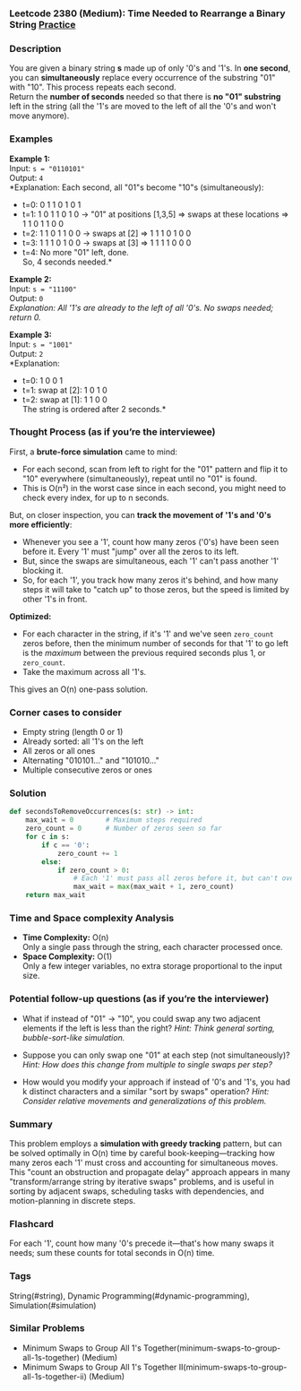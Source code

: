 ### Leetcode 2380 (Medium): Time Needed to Rearrange a Binary String [Practice](https://leetcode.com/problems/time-needed-to-rearrange-a-binary-string)

### Description  
You are given a binary string **s** made up of only '0's and '1's. In **one second**, you can **simultaneously** replace every occurrence of the substring "01" with "10". This process repeats each second.  
Return the **number of seconds** needed so that there is **no "01" substring** left in the string (all the '1's are moved to the left of all the '0's and won't move anymore).

### Examples  

**Example 1:**  
Input: `s = "0110101"`  
Output: `4`  
*Explanation: Each second, all "01"s become "10"s (simultaneously):  
- t=0: 0 1 1 0 1 0 1  
- t=1: 1 0 1 1 0 1 0 → "01" at positions [1,3,5] ⇒ swaps at these locations ⇒ 1 1 0 1 1 0 0  
- t=2: 1 1 0 1 1 0 0 → swaps at [2] ⇒ 1 1 1 0 1 0 0  
- t=3: 1 1 1 0 1 0 0 → swaps at [3] ⇒ 1 1 1 1 0 0 0  
- t=4: No more "01" left, done.  
So, 4 seconds needed.*

**Example 2:**  
Input: `s = "11100"`  
Output: `0`  
*Explanation: All '1's are already to the left of all '0's. No swaps needed; return 0.*

**Example 3:**  
Input: `s = "1001"`  
Output: `2`  
*Explanation:  
- t=0: 1 0 0 1  
- t=1: swap at [2]: 1 0 1 0  
- t=2: swap at [1]: 1 1 0 0  
The string is ordered after 2 seconds.*

### Thought Process (as if you’re the interviewee)  

First, a **brute-force simulation** came to mind:  
- For each second, scan from left to right for the "01" pattern and flip it to "10" everywhere (simultaneously), repeat until no "01" is found.  
- This is O(n²) in the worst case since in each second, you might need to check every index, for up to n seconds.

But, on closer inspection, you can **track the movement of '1's and '0's more efficiently**:
- Whenever you see a '1', count how many zeros ('0's) have been seen before it. Every '1' must "jump" over all the zeros to its left.
- But, since the swaps are simultaneous, each '1' can't pass another '1' blocking it.  
- So, for each '1', you track how many zeros it's behind, and how many steps it will take to "catch up" to those zeros, but the speed is limited by other '1's in front.

**Optimized:**  
- For each character in the string, if it's '1' and we've seen `zero_count` zeros before, then the minimum number of seconds for that '1' to go left is the *maximum* between the previous required seconds plus 1, or `zero_count`.
- Take the maximum across all '1's.

This gives an O(n) one-pass solution.

### Corner cases to consider  
- Empty string (length 0 or 1)
- Already sorted: all '1's on the left
- All zeros or all ones
- Alternating "010101..." and "101010..."
- Multiple consecutive zeros or ones

### Solution

```python
def secondsToRemoveOccurrences(s: str) -> int:
    max_wait = 0        # Maximum steps required
    zero_count = 0      # Number of zeros seen so far
    for c in s:
        if c == '0':
            zero_count += 1
        else:
            if zero_count > 0:
                # Each '1' must pass all zeros before it, but can't overtake other '1's
                max_wait = max(max_wait + 1, zero_count)
    return max_wait
```

### Time and Space complexity Analysis  

- **Time Complexity:** O(n)  
  Only a single pass through the string, each character processed once.
- **Space Complexity:** O(1)  
  Only a few integer variables, no extra storage proportional to the input size.

### Potential follow-up questions (as if you’re the interviewer)  

- What if instead of "01" → "10", you could swap any two adjacent elements if the left is less than the right?
  *Hint: Think general sorting, bubble-sort-like simulation.*

- Suppose you can only swap one "01" at each step (not simultaneously)?
  *Hint: How does this change from multiple to single swaps per step?*

- How would you modify your approach if instead of '0's and '1's, you had k distinct characters and a similar "sort by swaps" operation?
  *Hint: Consider relative movements and generalizations of this problem.*

### Summary
This problem employs a **simulation with greedy tracking** pattern, but can be solved optimally in O(n) time by careful book-keeping—tracking how many zeros each '1' must cross and accounting for simultaneous moves. This "count an obstruction and propagate delay" approach appears in many "transform/arrange string by iterative swaps" problems, and is useful in sorting by adjacent swaps, scheduling tasks with dependencies, and motion-planning in discrete steps.


### Flashcard
For each '1', count how many '0's precede it—that's how many swaps it needs; sum these counts for total seconds in O(n) time.

### Tags
String(#string), Dynamic Programming(#dynamic-programming), Simulation(#simulation)

### Similar Problems
- Minimum Swaps to Group All 1's Together(minimum-swaps-to-group-all-1s-together) (Medium)
- Minimum Swaps to Group All 1's Together II(minimum-swaps-to-group-all-1s-together-ii) (Medium)